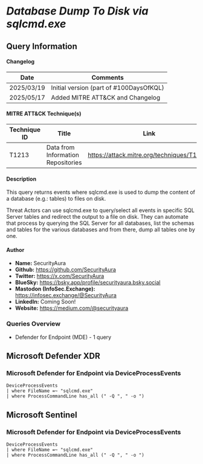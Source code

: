 # *Database Dump To Disk via sqlcmd.exe*

## Query Information

#### Changelog

| Date | Comments |
|---|---|
| 2025/03/19 | Initial version (part of #100DaysOfKQL) |
| 2025/05/17 | Added MITRE ATT&CK and Changelog |

#### MITRE ATT&CK Technique(s)

| Technique ID | Title    | Link    |
| ---  | --- | --- |
| T1213 | Data from Information Repositories | https://attack.mitre.org/techniques/T1213/ |

#### Description

This query returns events where sqlcmd.exe is used to dump the content of a database (e.g.: tables) to files on disk.

Threat Actors can use sqlcmd.exe to query/select all events in specific SQL Server tables and redirect the output to a file on disk. They can automate that process by querying the SQL Server for all databases, list the schemas and tables for the various databases and from there, dump all tables one by one.

#### Author <Optional>
- **Name:** SecurityAura
- **Github:** https://github.com/SecurityAura
- **Twitter:** https://x.com/SecurityAura
- **BlueSky:** https://bsky.app/profile/securityaura.bsky.social
- **Mastodon (InfoSec.Exchange):** https://infosec.exchange/@SecurityAura
- **LinkedIn:** Coming Soon!
- **Website:** https://medium.com/@securityaura

### Queries Overview ###

- Defender for Endpoint (MDE) - 1 query

## Microsoft Defender XDR ##
### Microsoft Defender for Endpoint via DeviceProcessEvents ###
```KQL
DeviceProcessEvents
| where FileName =~ "sqlcmd.exe"
| where ProcessCommandLine has_all (" -Q ", " -o ")
```
## Microsoft Sentinel ##
### Microsoft Defender for Endpoint via DeviceProcessEvents ###
```KQL
DeviceProcessEvents
| where FileName =~ "sqlcmd.exe"
| where ProcessCommandLine has_all (" -Q ", " -o ")
```
